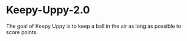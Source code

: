 # Keepy-Uppy-2.0
The goal of Keepy Uppy is to keep a ball in the air as long as possible to score points.